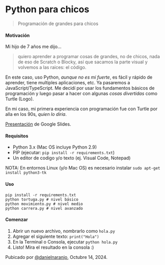 # Python para chicos
> Programación de grandes para chicos

#### Motivación
Mi hijo de 7 años me dijo...  

> quiero aprender a programar cosas de grandes, no de chicos, nada de eso de Scratch o Blocky, así que sacamos la parte visual y volvemos a las raices: el código. 

En este caso, uso Python, *aunque no es mi fuerte*, es fácil y rápido de aprender, tiene multiples aplicaciones, etc. Ya pasaremos a JavaScript/TypeScript.  Me decidí por usar los fundamentos básicos de programación y luego pasar a hacer con algunas *cosas divertidas* como Turtle (Logo).

En mi caso, mi primera experiencia con programación fue con Turtle por alla en los 90s, *quien lo diria*.


[Presentación](https://docs.google.com/presentation/d/1zhYsNA9OvL43M1j1etL2Jyy19g-EAHoS4WAeeBYb300/edit?usp=sharing) de Google Slides.  

#### Requisitos
- Python 3.x (Mac OS incluye Python 2.9)
- PIP (ejecutar: `pip install -r requirements.txt`)
- Un editor de codigo y/o texto (ej. Visual Code, Notepad)  

NOTA: En entornos Linux (y/o Mac OS) es necesario instalar `sudo apt-get install python3-tk`

#### Uso
```
pip install -r requirements.txt  
python tortuga.py # nivel básico
python movimiento.py # nivel medio
python carrera.py # nivel avanzado
```

#### Comenzar
1. Abrir un nuevo archivo, nombrarlo como `hola.py`  
2. Agregar el siguiente texto: `print("Hola")`  
3. En la Terminal o Consola, ejecutar `python hola.py`   
4. Listo! Mira el resultado en la consola :)  





Pubicado por [@danielnaranjo](https://github.com/danielnaranjo), Octubre 14, 2024.  